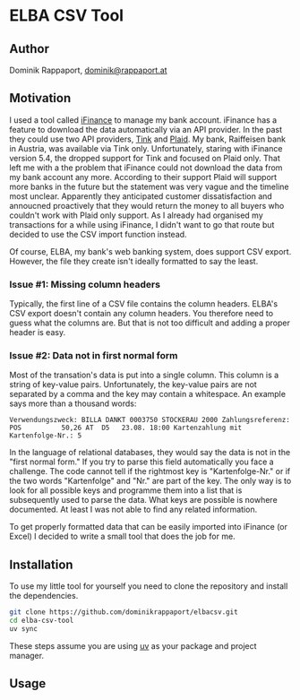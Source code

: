 # ELBA CSV Tool

## Author

Dominik Rappaport, dominik@rappaport.at

## Motivation

I used a tool called [iFinance](http://www.ifinance.de/) to manage my bank account. iFinance has a feature to download the data automatically
via an API provider. In the past they could use two API providers, [Tink](https://tink.com/) and [Plaid](https://plaid.com/). My bank, Raiffeisen
bank in Austria, was available via Tink only. Unfortunately, staring with iFinance version 5.4, the dropped support for Tink and focused on Plaid
only. That left me with a the problem that iFinance could not download the data from my bank account any more. According to their support Plaid
will support more banks in the future but the statement was very vague and the timeline most unclear. Apparently they anticipated customer dissatisfaction
and annoucned proactively that they would return the money to all buyers who couldn't work with Plaid only support. As I already had organised
my transactions for a while using iFinance, I didn't want to go that route but decided to use the CSV import function instead.

Of course, ELBA, my bank's web banking system, does support CSV export. However, the file they create isn't ideally formatted to say the least.

### Issue #1: Missing column headers

Typically, the first line of a CSV file contains the column headers. ELBA's CSV export doesn't contain any column headers. You therefore need to
guess what the columns are. But that is not too difficult and adding a proper header is easy.

### Issue #2: Data not in first normal form

Most of the transation's data is put into a single column. This column is a string of key-value pairs. Unfortunately, the key-value pairs are
not separated by a comma and the key may contain a whitespace. An example says more than a thousand words:

```aiignore
Verwendungszweck: BILLA DANKT 0003750 STOCKERAU 2000 Zahlungsreferenz: POS          50,26 AT  D5   23.08. 18:00 Kartenzahlung mit Kartenfolge-Nr.: 5
```

In the language of relational databases, they would say the data is not in the "first normal form."
If you try to parse this field automatically you face a challenge. The code cannot tell if the rightmost key is "Kartenfolge-Nr." or if the two words
"Kartenfolge" and "Nr." are part of the key. The only way is to look for all possible keys and programme them into a list that is subsequently used
to parse the data. What keys are possible is nowhere documented. At least I was not able to find any related information.

To get properly formatted data that can be easily imported into iFinance (or Excel) I decided to write a small tool that does the job for me.

## Installation

To use my little tool for yourself you need to clone the repository and install the dependencies.

```bash
git clone https://github.com/dominikrappaport/elbacsv.git
cd elba-csv-tool
uv sync
```

These steps assume you are using [uv](https://github.com/astral-sh/uv) as your package and project manager.

## Usage

